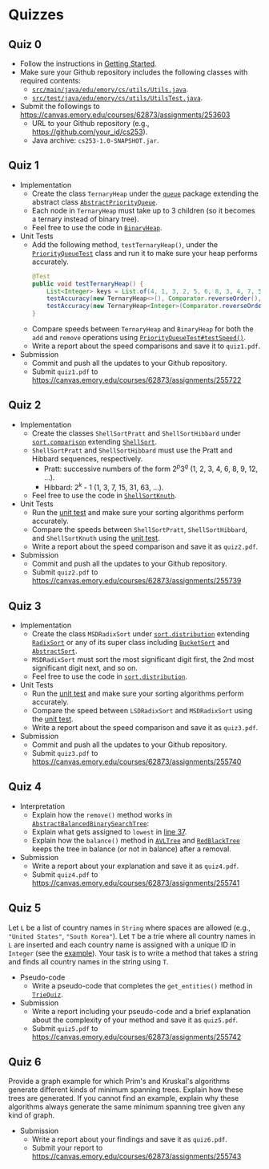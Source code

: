 # Quizzes

## Quiz 0

* Follow the instructions in [Getting Started](getting_started.md).
* Make sure your Github repository includes the following classes with required contents:
  *  [`src/main/java/edu/emory/cs/utils/Utils.java`](../src/main/java/edu/emory/cs/utils/Utils.java).
  *  [`src/test/java/edu/emory/cs/utils/UtilsTest.java`](../src/test/java/edu/emory/cs/utils/UtilsTest.java).
* Submit the followings to https://canvas.emory.edu/courses/62873/assignments/253603
  * URL to your Github repository (e.g., https://github.com/your_id/cs253).
  * Java archive: `cs253-1.0-SNAPSHOT.jar`.

## Quiz 1

* Implementation
  * Create the class `TernaryHeap` under the [`queue`](../src/main/java/edu/emory/cs/queue/) package extending the abstract class [`AbstractPriorityQueue`](../src/main/java/edu/emory/cs/queue/AbstractPriorityQueue.java).
  * Each node in `TernaryHeap` must take up to 3 children (so it becomes a ternary instead of binary tree).
  * Feel free to use the code in [`BinaryHeap`](../src/main/java/edu/emory/cs/queue/BinaryHeap.java).
* Unit Tests
  * Add the following method, `testTernaryHeap()`, under the [`PriorityQueueTest`](../src/test/java/edu/emory/cs/queue/PriorityQueueTest.java) class and run it to make sure your heap performs accurately.
    ```java
    @Test
    public void testTernaryHeap() {
        List<Integer> keys = List.of(4, 1, 3, 2, 5, 6, 8, 3, 4, 7, 5, 9, 7);
        testAccuracy(new TernaryHeap<>(), Comparator.reverseOrder(), new ArrayList<>(keys));
        testAccuracy(new TernaryHeap<Integer>(Comparator.reverseOrder()), Comparator.naturalOrder(), new ArrayList<>(keys));
    }
    ```
  * Compare speeds between `TernaryHeap` and `BinaryHeap` for both the `add` and `remove` operations using [`PriorityQueueTest#testSpeed()`](../tree/master/src/queue/PriorityQueueTest.java).
  * Write a report about the speed comparisons and save it to `quiz1.pdf`.
* Submission
  * Commit and push all the updates to your Github repository.
  * Submit `quiz1.pdf` to https://canvas.emory.edu/courses/62873/assignments/255722

## Quiz 2

* Implementation
  * Create the classes `ShellSortPratt` and `ShellSortHibbard` under [`sort.comparison`](../src/main/java/edu/emory/cs/sort/comparison) extending [`ShellSort`](../src/main/java/edu/emory/cs/sort/comparison/ShellSort.java).
  * `ShellSortPratt` and `ShellSortHibbard` must use the Pratt and Hibbard sequences, respectively.
    * Pratt: successive numbers of the form 2<sup><i>p</i></sup>3<sup><i>q</i></sup> (1, 2, 3, 4, 6, 8, 9, 12, ...).
    * Hibbard: 2<sup><i>k</i></sup> - 1 (1, 3, 7, 15, 31, 63, ...).
  * Feel free to use the code in [`ShellSortKnuth`](../src/main/java/edu/emory/cs/sort/comparison/ShellSortKnuth.java).
* Unit Tests
  * Run the [unit test](../src/test/java/edu/emory/cs/sort/SortTest.java) and make sure your sorting algorithms perform accurately.
  * Compare the speeds between `ShellSortPratt`, `ShellSortHibbard`, and `ShellSortKnuth` using the [unit test](../src/test/java/edu/emory/cs/sort/SortTest.java).
  * Write a report about the speed comparison and save it as `quiz2.pdf`.
* Submission
  * Commit and push all the updates to your Github repository.
  * Submit `quiz2.pdf` to https://canvas.emory.edu/courses/62873/assignments/255739


## Quiz 3

* Implementation
  * Create the class `MSDRadixSort` under [`sort.distribution`](../src/main/java/edu/emory/cs/sort/distribution) extending [`RadixSort`](../src/main/java/edu/emory/cs/sort/distribution/RadixSort.java) or any of its super class including [`BucketSort`](../src/main/java/edu/emory/cs/sort/distribution/BucketSort.java) and [`AbstractSort`](../src/main/java/edu/emory/cs/sort/AbstractSort.java).
  * `MSDRadixSort` must sort the most significant digit first, the 2nd most significant digit next, and so on.
  * Feel free to use the code in [`sort.distribution`](../src/main/java/edu/emory/cs/sort/distribution/).
* Unit Tests
  * Run the [unit test](../src/test/java/edu/emory/cs/sort/SortTest.java) and make sure your sorting algorithms perform accurately.
  * Compare the speed between `LSDRadixSort` and `MSDRadixSort` using the [unit test](../src/test/java/edu/emory/cs/sort/SortTest.java).
  * Write a report about the speed comparison and save it as `quiz3.pdf`.
* Submission
  * Commit and push all the updates to your Github repository.
  * Submit `quiz3.pdf` to https://canvas.emory.edu/courses/62873/assignments/255740


## Quiz 4

* Interpretation
  * Explain how the `remove()` method works in [`AbstractBalancedBinarySearchTree`](../src/main/java/edu/emory/cs/tree/balanced/AbstractBalancedBinarySearchTree.java#L33):
  * Explain what gets assigned to `lowest` in [line 37](../src/main/java/edu/emory/cs/tree/balanced/AbstractBalancedBinarySearchTree.java#L37).
  * Explain how the `balance()` method in [`AVLTree`](../src/main/java/edu/emory/cs/tree/balanced/AVLTree.java#L41) and [`RedBlackTree`](../src/main/java/edu/emory/cs/tree/balanced/RedBlackTree.java#L28) keeps the tree in balance (or not in balance) after a removal.
* Submission
  * Write a report about your explanation and save it as `quiz4.pdf`.
  * Submit `quiz4.pdf` to https://canvas.emory.edu/courses/62873/assignments/255741


## Quiz 5

Let `L` be a list of country names in `String` where spaces are allowed (e.g., `"United States"`, `"South Korea"`).
Let `T` be a trie where all country names in `L` are inserted and each country name is assigned with a unique ID in `Integer` (see the [example](img/tries-2.png)).
Your task is to write a method that takes a string and finds all country names in the string using `T`.

* Pseudo-code
  * Write a pseudo-code that completes the `get_entities()` method in [`TrieQuiz`](../src/main/java/edu/emory/cs/trie/TrieQuiz.java#L31).
* Submission
  * Write a report including your pseudo-code and a brief explanation about the complexity of your method and save it as `quiz5.pdf`.
  * Submit `quiz5.pdf` to https://canvas.emory.edu/courses/62873/assignments/255742


## Quiz 6

Provide a graph example for which Prim's and Kruskal's algorithms generate different kinds of minimum spanning trees.  Explain how these trees are generated.  If you cannot find an example, explain why these algorithms always generate the same minimum spanning tree given any kind of graph.

* Submission
  * Write a report about your findings and save it as `quiz6.pdf`.
  * Submit your report to https://canvas.emory.edu/courses/62873/assignments/255743
